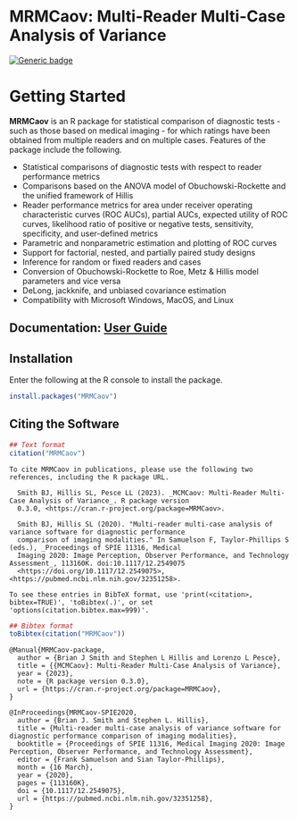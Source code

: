 MRMCaov: Multi-Reader Multi-Case Analysis of Variance
================

[![Generic
badge](https://img.shields.io/badge/docs-online-green.svg)](https://brian-j-smith.github.io/MRMCaov/)

# Getting Started

**MRMCaov** is an R package for statistical comparison of diagnostic
tests - such as those based on medical imaging - for which ratings have
been obtained from multiple readers and on multiple cases. Features of
the package include the following.

- Statistical comparisons of diagnostic tests with respect to reader
  performance metrics
- Comparisons based on the ANOVA model of Obuchowski-Rockette and the
  unified framework of Hillis
- Reader performance metrics for area under receiver operating
  characteristic curves (ROC AUCs), partial AUCs, expected utility of
  ROC curves, likelihood ratio of positive or negative tests,
  sensitivity, specificity, and user-defined metrics
- Parametric and nonparametric estimation and plotting of ROC curves
- Support for factorial, nested, and partially paired study designs
- Inference for random or fixed readers and cases
- Conversion of Obuchowski-Rockette to Roe, Metz & Hillis model
  parameters and vice versa
- DeLong, jackknife, and unbiased covariance estimation
- Compatibility with Microsoft Windows, MacOS, and Linux

## Documentation: [User Guide](https://brian-j-smith.github.io/MRMCaov/using.html)

## Installation

Enter the following at the R console to install the package.

``` r
install.packages("MRMCaov")
```

## Citing the Software

``` r
## Text format
citation("MRMCaov")
```


    To cite MRMCaov in publications, please use the following two references, including the R package URL.

      Smith BJ, Hillis SL, Pesce LL (2023). _MCMCaov: Multi-Reader Multi-Case Analysis of Variance_. R package version
      0.3.0, <https://cran.r-project.org/package=MRMCaov>.

      Smith BJ, Hillis SL (2020). "Multi-reader multi-case analysis of variance software for diagnostic performance
      comparison of imaging modalities." In Samuelson F, Taylor-Phillips S (eds.), _Proceedings of SPIE 11316, Medical
      Imaging 2020: Image Perception, Observer Performance, and Technology Assessment_, 113160K. doi:10.1117/12.2549075
      <https://doi.org/10.1117/12.2549075>, <https://pubmed.ncbi.nlm.nih.gov/32351258>.

    To see these entries in BibTeX format, use 'print(<citation>, bibtex=TRUE)', 'toBibtex(.)', or set
    'options(citation.bibtex.max=999)'.

``` r
## Bibtex format
toBibtex(citation("MRMCaov"))
```

    @Manual{MRMCaov-package,
      author = {Brian J Smith and Stephen L Hillis and Lorenzo L Pesce},
      title = {{MCMCaov}: Multi-Reader Multi-Case Analysis of Variance},
      year = {2023},
      note = {R package version 0.3.0},
      url = {https://cran.r-project.org/package=MRMCaov},
    }

    @InProceedings{MRMCaov-SPIE2020,
      author = {Brian J. Smith and Stephen L. Hillis},
      title = {Multi-reader multi-case analysis of variance software for diagnostic performance comparison of imaging modalities},
      booktitle = {Proceedings of SPIE 11316, Medical Imaging 2020: Image Perception, Observer Performance, and Technology Assessment},
      editor = {Frank Samuelson and Sian Taylor-Phillips},
      month = {16 March},
      year = {2020},
      pages = {113160K},
      doi = {10.1117/12.2549075},
      url = {https://pubmed.ncbi.nlm.nih.gov/32351258},
    }
